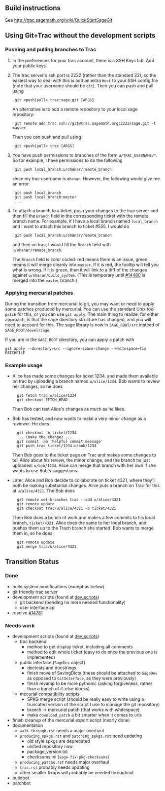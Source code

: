 ## Build instructions

See http://trac.sagemath.org/wiki/QuickStartSageGit

## Using Git+Trac without the development scripts


### Pushing and pulling branches to Trac

1. In the preferences for your trac account, there is a SSH Keys tab. Add your public keys.

1. The trac server's ssh port is 2222 (rather than the standard 22), so
   the easiest way to deal with this is add an extra `Host` to your SSH config file (note
   that your username should be `git`). Then you can push and pull using

        git <push|pull> trac:sage.git [ARGS]

   An alternative is to add a remote repository to your local sage repository:

        git remote add trac ssh://git@trac.sagemath.org:2222/sage.git -t master

   Then you can push and pull using

        git <push|pull> trac [ARGS]

1. You have push permissions to branches of the form `u/TRAC_USERNAME/*`. So for
   example, I have permissions to do the following

        git push local_branch:u/ohanar/remote_branch

   since my trac username is `ohanar`. However, the following would give me an error

        git push local_branch
        git push local_branch:master
        ...

1. To attach a branch to a ticket, push your changes to the trac server and
   then fill the `Branch` field in the corresponding ticket with the remote branch
   name. For example, if I have a local branch named `local_branch` and I want to
   attach this branch to ticket #555, I would do

        git push local_branch:u/ohanar/remote_branch

   and then on trac, I would fill the `Branch` field with `u/ohanar/remote_branch`.

   The `Branch` field is color coded: red means there is an issue, green means it will
   merge cleanly into `master`. If it is red, the tooltip will tell you what is wrong.
   If it is green, then it will link to a diff of the changes against
   `u/ohanar/build_system`. (This is temporary until
   [#14480](http://trac.sagemath.org/14480) is merged into the `master` branch.)


### Applying mercurial patches

During the transition from mercurial to git, you may want or need to apply some patches produced by mercurial.  You can use the standard Unix tool `patch` for this, or you can use `git apply`.  The main thing to realize, for either approach, is that the sage directory structure has changed, and you will need to account for this.  The sage library is now in `SAGE_ROOT/src` instead of `SAGE_ROOT/devel/sage`.

If you are in the `SAGE_ROOT` directory, you can apply a patch with

    git apply --directory=src --ignore-space-change --whitespace=fix PATCHFILE

### Example usage

* Alice has made some changes for ticket 1234, and made them available on trac by uploading a branch named `u/alice/1234`.  Bob wants to review her changes, so he does

        git fetch trac u/alice/1234
        git checkout FETCH_HEAD

    Then Bob can test Alice's changes as much as he likes.

* Bob has tested, and now wants to make a very minor change as a reviewer.  He does

        git checkout -b ticket/1234
        ... (make the change) ...
        git commit -am 'helpful commit message'
        git push trac ticket/1234:u/bob/1234

    Then Bob goes to the ticket page on Trac and makes some changes to tell Alice about his review, the minor change, and the branch he just uploaded: `u/bob/1234`.  Alice can merge that branch with her own if she wants to use Bob's suggestions.

* Later, Alice and Bob decide to collaborate on ticket 4321, where they'll both be making substantial changes.  Alice puts a branch on Trac for this at `u/alice/4321`.  The Bob does

        git remote set-branches trac --add u/alice/4321
        git remote update
        git checkout trac/u/alice/4321 -b ticket/4321

    Then Bob does a bunch of work and makes a few commits to his local branch, `ticket/4321`.  Alice does the  same to her local branch, and pushes them up to the Trach branch she started.  Bob wants to merge them in, so he does

        git remote update
        git merge trac/u/alice/4321

## Transition Status

### Done

- build system modifications (except as below)
- git friendly trac server
- development scripts (found at [dev_scripts](https://github.com/ohanar/sage/tree/dev_scripts))
    * git backend (pending no more needed functionality)
    * user interface api
- resolve [#14781](http://trac.sagemath.org/14781)

### Needs work

- development scripts (found at [dev_scripts](https://github.com/ohanar/sage/tree/dev_scripts))
    * trac backend
        + method to get display ticket, including all comments
        + method to edit whole ticket (easy to do once the previous one is implemented)
    * public interface (`SageDev` object)
        + doctests and docstrings
        + finish move of SavingDicts (these should be attached to `SageDev` as opposed to `GitInterface`, as they were previously)
        + finish revamp to be more pythonic (asking forgiveness, rather than a bunch of if..else blocks)
    * mecurial compatibility scripts
        + SPKG merge script (should be really easy to write using a truncated version of the script I use to manage the git repository)
        + branch -> mercurial patch (that works with whitespace)
        + make `download_patch` a bit smarter when it comes to urls
- finish cleanup of the mercurial export script (nearly done)
- documentation
    * `walk_through.rst` needs a major overhaul
    * `producing_spkgs.rst` and `patching_spkgs.rst` need updating
        + old style spkgs are deprecated
        + unified repository now
        + package_version.txt
        + checksums.ini (`sage-fix-pkg-checksums`)
    * `producing_patchs.rst` needs major overhaul
    * `trac.rst` probably needs updating
    * other smaller fixups will probably be needed throughout
- buildbot
- patchbot